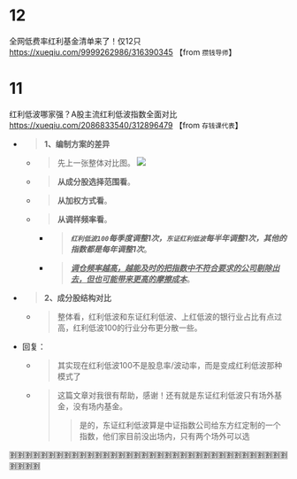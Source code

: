 
# 12

全网低费率红利基金清单来了！仅12只 https://xueqiu.com/9999262986/316390345  【from `攒钱导师`】

# 11

红利低波哪家强？A股主流红利低波指数全面对比 https://xueqiu.com/2086833540/312896479  【from `存钱课代表`】
- > **1、编制方案的差异**
  * > 先上一张整体对比图。 ![](https://xqimg.imedao.com/1932e16f5508be9c3fdec92a.png)
  * > **从成分股选择范围看**。
  * > **从加权方式看**。
  * > **从调样频率看**。
    + > ***`红利低波100`每季度调整1次，`东证红利低波`每半年调整1次，其他的指数都是每年调整1次***。
    + > ***<ins>调仓频率越高，越能及时的把指数中不符合要求的公司剔除出去，但也可能带来更高的摩擦成本</ins>***。
- > **2、成分股结构对比**
  * > 整体看，红利低波和东证红利低波、上红低波的银行业占比有点过高，红利低波100的行业分布更分散一些。
- 回复：
  * > 其实现在红利低波100不是股息率/波动率，而是变成红利低波那种模式了
  * > 这篇文章对我很有帮助，感谢！还有就是东证红利低波只有场外基金，没有场内基金。
    >> 是的，东证红利低波算是中证指数公司给东方红定制的一个指数，他们家目前没出场内，只有两个场外可以选

:u5272::u5272::u5272::u5272::u5272::u5272::u5272::u5272::u5272::u5272::u5272::u5272::u5272::u5272::u5272::u5272::u5272::u5272::u5272::u5272::u5272::u5272::u5272::u5272::u5272::u5272::u5272::u5272::u5272::u5272::u5272::u5272::u5272::u5272::u5272::u5272::u5272::u5272::u5272::u5272:
